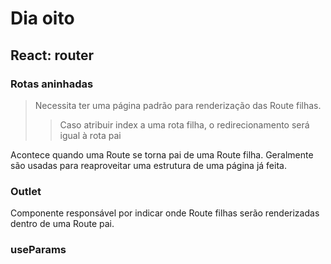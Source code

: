 # Dia oito

## React: router

### Rotas aninhadas
> Necessita ter uma página padrão para renderização das Route filhas.
>> Caso atribuir index a uma rota filha, o redirecionamento será igual à rota pai

Acontece quando uma Route se torna pai de uma Route filha. Geralmente são usadas para reaproveitar uma estrutura de uma página já feita.

### Outlet
Componente responsável por indicar onde Route filhas serão renderizadas dentro de uma Route pai. 

### useParams
